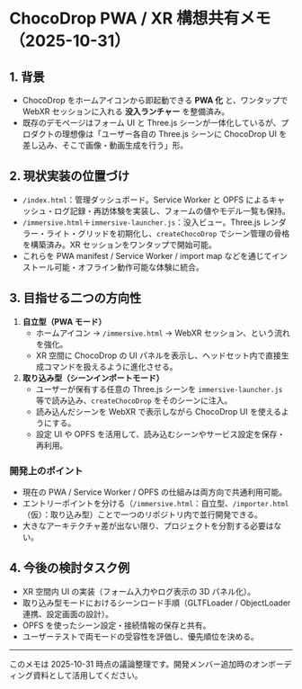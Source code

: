 # ChocoDrop PWA / XR 構想共有メモ（2025-10-31）

## 1. 背景
- ChocoDrop をホームアイコンから即起動できる **PWA 化** と、ワンタップで WebXR セッションに入れる **没入ランチャー** を整備済み。
- 既存のデモページはフォーム UI と Three.js シーンが一体化しているが、プロダクトの理想像は「ユーザー各自の Three.js シーンに ChocoDrop UI を差し込み、そこで画像・動画生成を行う」形。

## 2. 現状実装の位置づけ
- `/index.html`：管理ダッシュボード。Service Worker と OPFS によるキャッシュ・ログ記録・再訪体験を実装し、フォームの値やモデル一覧も保持。
- `/immersive.html`＋`immersive-launcher.js`：没入ビュー。Three.js レンダラー・ライト・グリッドを初期化し、`createChocoDrop` でシーン管理の骨格を構築済み。XR セッションをワンタップで開始可能。
- これらを PWA manifest / Service Worker / import map などを通じてインストール可能・オフライン動作可能な体験に統合。

## 3. 目指せる二つの方向性
1. **自立型（PWA モード）**  
   - ホームアイコン → `/immersive.html` → WebXR セッション、という流れを強化。  
   - XR 空間に ChocoDrop の UI パネルを表示し、ヘッドセット内で直接生成コマンドを扱えるように進化させる。
2. **取り込み型（シーンインポートモード）**  
   - ユーザーが保有する任意の Three.js シーンを `immersive-launcher.js` 等で読み込み、`createChocoDrop` をそのシーンに注入。  
   - 読み込んだシーンを WebXR で表示しながら ChocoDrop UI を使えるようにする。  
   - 設定 UI や OPFS を活用して、読み込むシーンやサービス設定を保存・再利用。

### 開発上のポイント
- 現在の PWA / Service Worker / OPFS の仕組みは両方向で共通利用可能。
- エントリーポイントを分ける（`/immersive.html`：自立型、`/importer.html`（仮）：取り込み型）ことで一つのリポジトリ内で並行開発できる。
- 大きなアーキテクチャ差が出ない限り、プロジェクトを分割する必要はない。

## 4. 今後の検討タスク例
- XR 空間内 UI の実装（フォーム入力やログ表示の 3D パネル化）。
- 取り込み型モードにおけるシーンロード手順（GLTFLoader / ObjectLoader 連携、設定画面の設計）。
- OPFS を使ったシーン設定・接続情報の保存と共有。
- ユーザーテストで両モードの受容性を評価し、優先順位を決める。

---
このメモは 2025-10-31 時点の議論整理です。開発メンバー追加時のオンボーディング資料として活用してください。
